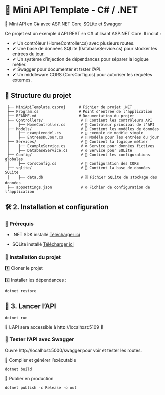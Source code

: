 # 📌 Mini API Template - C# / .NET

🚀 Mini API en C# avec ASP.NET Core, SQLite et Swagger

Ce projet est un exemple d’API REST en C# utilisant ASP.NET Core. Il inclut :

- ✔ Un contrôleur (HomeController.cs) avec plusieurs routes.
- ✔ Une base de données SQLite (DatabaseService.cs) pour stocker les entrées du jour.
- ✔ Un système d’injection de dépendances pour séparer la logique métier.
- ✔ Swagger pour documenter et tester l’API.
- ✔ Un middleware CORS (CorsConfig.cs) pour autoriser les requêtes externes.

## 📂 Structure du projet

```/MiniApiTemplate
 ├── MiniApiTemplate.csproj      # Fichier de projet .NET
 ├── Program.cs                  # Point d'entrée de l'application
 ├── README.md                   # Documentation du projet
 ├── Controllers/                 # 📂 Contient les contrôleurs API
 │    ├── HomeController.cs       # 🎯 Contrôleur principal de l'API
 ├── Models/                      # 📂 Contient les modèles de données
 │    ├── ExampleModel.cs         # 📝 Exemple de modèle simple
 │    ├── EntreesDuJour.cs        # 📝 Modèle pour les entrées du jour
 ├── Services/                    # 📂 Contient la logique métier
 │    ├── ExampleService.cs       # ⚙️ Service pour données fictives
 │    ├── DatabaseService.cs      # ⚙️ Service pour SQLite
 ├── Config/                      # 📂 Contient les configurations globales
 │    ├── CorsConfig.cs           # 🔧 Configuration des CORS
 ├── sqlite/                      # 📂 Contient la base de données SQLite
 │    ├── data.db                 # 🗄 Fichier SQLite de stockage des données
 ├── appsettings.json             # ⚙️ Fichier de configuration de l'application
```

## 🛠 2. Installation et configuration

### 📌 Prérequis

- .NET SDK installé [Télécharger ici](https://dotnet.microsoft.com/en-us/download)

- SQLite installé [Télécharger ici](https://www.sqlite.org/download.html)

### 📌 Installation du projet

1️⃣ Cloner le projet

2️⃣ Installer les dépendances :

```
dotnet restore
```

## 🚀 3. Lancer l’API

```
dotnet run
```

📌 L’API sera accessible à http://localhost:5109 🚀

### 📌 Tester l’API avec Swagger

Ouvre http://localhost:5000/swagger pour voir et tester les routes.

📌 Compiler et générer l’exécutable

```
dotnet build
```

📌 Publier en production

```
dotnet publish -c Release -o out
```
